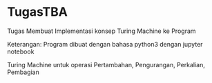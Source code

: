 # TugasTBA
Tugas Membuat Implementasi konsep Turing Machine ke Program

Keterangan:
Program dibuat dengan bahasa python3 dengan jupyter notebook

Turing Machine untuk operasi Pertambahan, Pengurangan, Perkalian, Pembagian
